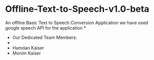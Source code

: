# Offline-Text-to-Speech-v1.0-beta
An offline Basic Text to Speech Conversion Application
we have used google speech API for the application
 *
 * Our Dedicated Team Members:
 *
 * Hamdan Kaiser
 * Monim Kaiser 
